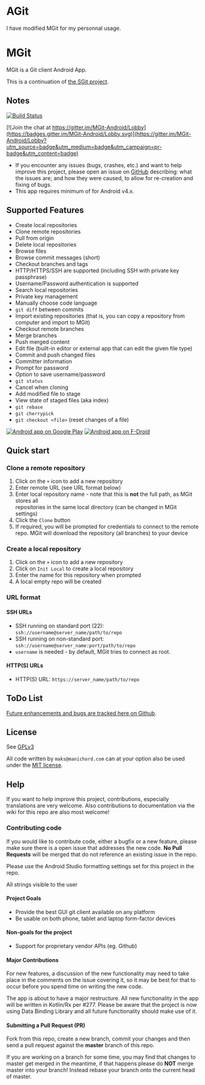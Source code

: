 # AGit

I have modified MGit for my personnal usage.

# MGit

MGit is a Git client Android App.

This is a continuation of [the SGit project](https://github.com/sheimi/SGit).

## Notes

[![Build Status](https://travis-ci.org/maks/MGit.svg?branch=master)](https://travis-ci.org/maks/MGit)

[![Join the chat at https://gitter.im/MGit-Android/Lobby](https://badges.gitter.im/MGit-Android/Lobby.svg)](https://gitter.im/MGit-Android/Lobby?utm_source=badge&utm_medium=badge&utm_campaign=pr-badge&utm_content=badge)

* If you encounter any issues (bugs, crashes, etc.) and want to help improve this project, please open an issue on [GitHub](https://github.com/maks/MGit/issues/new) describing: what the issues are; and how they were caused, to allow for re-creation and fixing of bugs.
* This app requires minimum of for Android v4.x.

## Supported Features

* Create local repositories
* Clone remote repositories
* Pull from origin
* Delete local repositories
* Browse files
* Browse commit messages (short)
* Checkout branches and tags
* HTTP/HTTPS/SSH are supported (including SSH with private key passphrase)
* Username/Password authentication is supported
* Search local repositories
* Private key management
* Manually choose code language
* `git diff` between commits
* Import existing repositories (that is, you can copy a repository from computer and import to MGit)
* Checkout remote branches
* Merge branches
* Push merged content
* Edit file (built-in editor or external app that can edit the given file type)
* Commit and push changed files
* Committer information
* Prompt for password
* *Option* to save username/password
* `git status`
* Cancel when cloning
* Add modified file to stage
* View state of staged files (aka index)
* `git rebase`
* `git cherrypick`
* `git checkout <file>` (reset changes of a file)

[![Android app on Google Play](https://developer.android.com/images/brand/en_app_rgb_wo_45.png)](https://play.google.com/store/apps/details?id=com.manichord.mgit)
[![Android app on F-Droid](https://f-droid.org/wiki/images/c/c4/F-Droid-button_available-on.png)](https://f-droid.org/repository/browse/?fdid=com.manichord.mgit)

## Quick start

### Clone a remote repository

1. Click on the `+` icon to add a new repository
2. Enter remote URL (see URL format below)
3. Enter local repository name - note that this is **not** the full path, as MGit stores all  
repositories in the same local directory (can be changed in MGit settings)
4. Click the `Clone` button
5. If required, you will be prompted for credentials to connect to the remote repo. MGit will download the repository (all branches) to your device

### Create a local repository
1. Click on the `+` icon to add a new repository
2. Click on `Init Local` to create a local repository
3. Enter the name for this repository when prompted
4. A local empty repo will be created

### URL format

#### SSH URLs

* SSH running on standard port (22): `ssh://username@server_name/path/to/repo`
* SSH running on non-standard port: `ssh://username@server_name:port/path/to/repo`
* `username` is needed - by default, MGit tries to connect as root.

#### HTTP(S) URLs

* HTTP(S) URL: `https://server_name/path/to/repo`

## ToDo List

[Future enhancements and bugs are tracked here on Github](https://github.com/maks/MGit/issues).

## License

See [GPLv3](./LICENSE)

All code written by `maks@manichord.com` can at your option also be used under the [MIT license](https://en.wikipedia.org/wiki/MIT_License).

## Help

If you want to help improve this project, contributions, especially translations are very welcome. Also contributions to documentation via the wiki for this repo are also most welcome!

### Contributing code

If you would like to contribute code, either a bugfix or a new feature, please make sure there is a open issue that addresses the new code. 
**No Pull Requests** will be merged that do not reference an existing issue in the repo.

Please use the Android Studio formatting settings set for this project in the repo.

All strings visible to the user 

#### Project Goals

* Provide the best GUI git client available on any platform
* Be usable on both phone, tablet and laptop form-factor devices

#### Non-goals for the project

* Support for proprietary vendor APIs (eg. Github)

#### Major Contributions

For new features, a discussion of the new functionality may need to take place in the comments on the issue covering it, so it may be best for that to occur before you spend time on writing the new code.

The app is about to have a major restructure. All new functionality in the app will be written in Kotlin/Rx per #277. Please be aware that the project is now using Data Binding Library and all future functionality should make use of it.

#### Submitting a Pull Request (PR)
Fork from this repo, create a new branch, commit your changes and then send a pull request against the **master** branch of this repo.

If you are working on a branch for some time, you may find that changes to master get merged in the meantime, if that happens please do **NOT** merge master into your branch! Instead rebase your branch onto the current head of master.